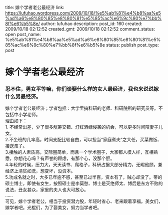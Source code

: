 title: 嫁个学者老公最经济
link: https://lufuhao.wordpress.com/2009/10/18/%e5%ab%81%e4%b8%aa%e5%ad%a6%e8%80%85%e8%80%81%e5%85%ac%e6%9c%80%e7%bb%8f%e6%b5%8e/
author: lufuhao
description: 
post_id: 160
created: 2009/10/18 02:12:52
created_gmt: 2009/10/18 02:12:52
comment_status: open
post_name: %e5%ab%81%e4%b8%aa%e5%ad%a6%e8%80%85%e8%80%81%e5%85%ac%e6%9c%80%e7%bb%8f%e6%b5%8e
status: publish
post_type: post

# 嫁个学者老公最经济

### 忍不住，男女平等嘛，你们谈娶什么样的女人最经济，我也来说说嫁什么男最经济。  
嫁个学者老公最经济；学者包括：大学里搞科研的老师、科研院所的研究员等。不包括中小学老师。  
理由如下：  
1\. 不经常出差，少了很多觥筹交错、灯红酒绿侵袭的机会，可以更多时间陪妻子儿女。  
2.不坐班的几率高，时间支配比较自由，可以担当“家庭煮夫”之大任，买菜做饭、接送孩子。  
3.接触的人素质高，交际圈简单，而且一个学术圈子，大家都人模人样，互相熟悉，你想花心吗？有声誉的顾虑，有那个心，没那个胆。  
4.年轻的时候，压力大，天天读书、爬格子，科研占据大部分精力，无暇他顾，兼经济上清贫如洗，想变坏，没资本。  
5.功成名就之时，大多已年逾不惑，甚至已过半百，资本有了，贼心却没了。带的硕士博士，即使有女生，按照硕士是李莫愁、博士是灭绝师太、博后是东方不败的说法，丑女甚众，家里的夫人也大可放心。  
……  
可见，嫁个学者老公，相当于投资潜力股，年轻时省心、老来跟着享福。美女们，嫁学者吧。光棍们，为了娶美女，努力当学者吧。